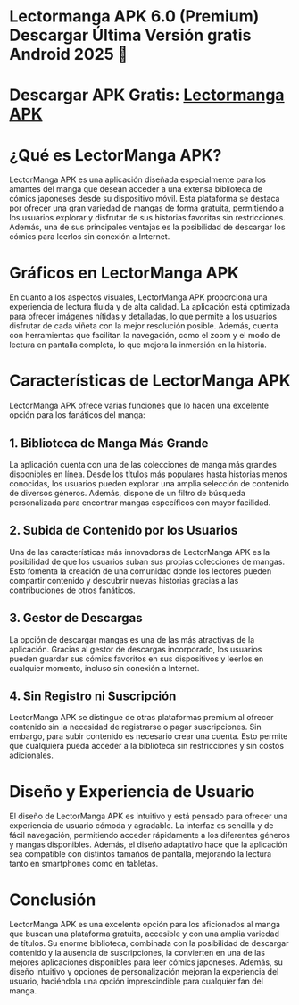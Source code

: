 # Lectormanga APK 6.0 (Premium) Descargar Última Versión gratis Android 2025 👋

# Descargar APK Gratis: [Lectormanga APK](https://shorturl.at/xuOeD)

# ¿Qué es LectorManga APK?
LectorManga APK es una aplicación diseñada especialmente para los amantes del manga que desean acceder a una extensa biblioteca de cómics japoneses desde su dispositivo móvil. Esta plataforma se destaca por ofrecer una gran variedad de mangas de forma gratuita, permitiendo a los usuarios explorar y disfrutar de sus historias favoritas sin restricciones. Además, una de sus principales ventajas es la posibilidad de descargar los cómics para leerlos sin conexión a Internet.

# Gráficos en LectorManga APK
En cuanto a los aspectos visuales, LectorManga APK proporciona una experiencia de lectura fluida y de alta calidad. La aplicación está optimizada para ofrecer imágenes nítidas y detalladas, lo que permite a los usuarios disfrutar de cada viñeta con la mejor resolución posible. Además, cuenta con herramientas que facilitan la navegación, como el zoom y el modo de lectura en pantalla completa, lo que mejora la inmersión en la historia.

# Características de LectorManga APK
LectorManga APK ofrece varias funciones que lo hacen una excelente opción para los fanáticos del manga:
## 1. Biblioteca de Manga Más Grande
La aplicación cuenta con una de las colecciones de manga más grandes disponibles en línea. Desde los títulos más populares hasta historias menos conocidas, los usuarios pueden explorar una amplia selección de contenido de diversos géneros. Además, dispone de un filtro de búsqueda personalizada para encontrar mangas específicos con mayor facilidad.
## 2. Subida de Contenido por los Usuarios
Una de las características más innovadoras de LectorManga APK es la posibilidad de que los usuarios suban sus propias colecciones de mangas. Esto fomenta la creación de una comunidad donde los lectores pueden compartir contenido y descubrir nuevas historias gracias a las contribuciones de otros fanáticos.
## 3. Gestor de Descargas
La opción de descargar mangas es una de las más atractivas de la aplicación. Gracias al gestor de descargas incorporado, los usuarios pueden guardar sus cómics favoritos en sus dispositivos y leerlos en cualquier momento, incluso sin conexión a Internet.
## 4. Sin Registro ni Suscripción
LectorManga APK se distingue de otras plataformas premium al ofrecer contenido sin la necesidad de registrarse o pagar suscripciones. Sin embargo, para subir contenido es necesario crear una cuenta. Esto permite que cualquiera pueda acceder a la biblioteca sin restricciones y sin costos adicionales.

# Diseño y Experiencia de Usuario
El diseño de LectorManga APK es intuitivo y está pensado para ofrecer una experiencia de usuario cómoda y agradable. La interfaz es sencilla y de fácil navegación, permitiendo acceder rápidamente a los diferentes géneros y mangas disponibles. Además, el diseño adaptativo hace que la aplicación sea compatible con distintos tamaños de pantalla, mejorando la lectura tanto en smartphones como en tabletas.

# Conclusión
LectorManga APK es una excelente opción para los aficionados al manga que buscan una plataforma gratuita, accesible y con una amplia variedad de títulos. Su enorme biblioteca, combinada con la posibilidad de descargar contenido y la ausencia de suscripciones, la convierten en una de las mejores aplicaciones disponibles para leer cómics japoneses. Además, su diseño intuitivo y opciones de personalización mejoran la experiencia del usuario, haciéndola una opción imprescindible para cualquier fan del manga.


